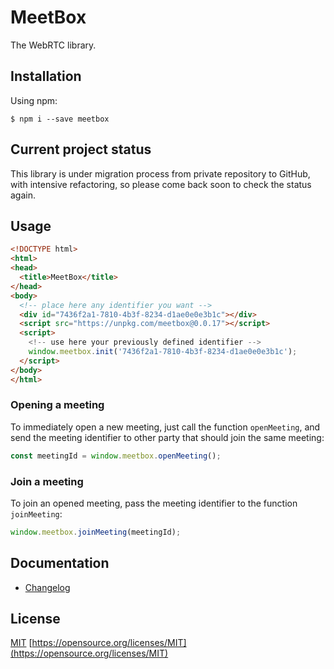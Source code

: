 # MeetBox

The WebRTC library.

## Installation

Using npm:

```
$ npm i --save meetbox
```

## Current project status

This library is under migration process from private repository to GitHub,
with intensive refactoring, so please come back soon to check the status again.

## Usage

```html
<!DOCTYPE html>
<html>
<head>
  <title>MeetBox</title>
</head>
<body>
  <!-- place here any identifier you want -->
  <div id="7436f2a1-7810-4b3f-8234-d1ae0e0e3b1c"></div>
  <script src="https://unpkg.com/meetbox@0.0.17"></script>
  <script>
    <!-- use here your previously defined identifier -->
    window.meetbox.init('7436f2a1-7810-4b3f-8234-d1ae0e0e3b1c');
  </script>
</body>
</html>
```

### Opening a meeting

To immediately open a new meeting, just call the function `openMeeting`,
and send the meeting identifier to other party that should join the same meeting:

```js
const meetingId = window.meetbox.openMeeting();
```

### Join a meeting

To join an opened meeting, pass the meeting identifier to the function `joinMeeting`:  

```js
window.meetbox.joinMeeting(meetingId);
```

## Documentation

- [Changelog](CHANGELOG.md)

## License

[MIT](LICENSE) [https://opensource.org/licenses/MIT](https://opensource.org/licenses/MIT)
